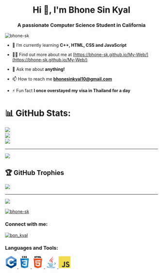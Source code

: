 <h1 align="center">Hi 👋, I'm Bhone Sin Kyal</h1>
<h3 align="center">A passionate Computer Science Student in California</h3>

<p align="left"> <img src="https://komarev.com/ghpvc/?username=bhone-sk&label=Profile%20views&color=0e75b6&style=flat" alt="bhone-sk" /> </p>

- 🌱 I’m currently learning **C++, HTML, CSS and JavaScript**

- 👨‍💻 Find out more about me at [https://bhone-sk.github.io/My-Web/](https://bhone-sk.github.io/My-Web/)

- 💬 Ask me about **anything!**

- 📫 How to reach me **bhonesinkyal10@gmail.com**

- ⚡ Fun fact **I once overstayed my visa in Thailand for a day**

# 📊 GitHub Stats:
![](https://github-readme-stats.vercel.app/api?username=bhone-sk&theme=dracula&hide_border=false&include_all_commits=false&count_private=false)<br/>
![](https://nirzak-streak-stats.vercel.app/?user=bhone-sk&theme=dracula&hide_border=false)<br/>
![](https://github-readme-stats.vercel.app/api/top-langs/?username=bhone-sk&theme=dracula&hide_border=false&include_all_commits=false&count_private=false&layout=compact)

---
[![](https://visitcount.itsvg.in/api?id=bhone-sk&icon=0&color=0)](https://visitcount.itsvg.in)

<!-- Proudly created with GPRM ( https://gprm.itsvg.in ) -->

## 🏆 GitHub Trophies
![](https://github-profile-trophy.vercel.app/?username=bhone-sk&theme=dracula&no-frame=false&no-bg=true&margin-w=4)

---
[![](https://visitcount.itsvg.in/api?id=bhone-sk&icon=0&color=0)](https://visitcount.itsvg.in)

<!-- Proudly created with GPRM ( https://gprm.itsvg.in ) -->

<p align="left"> <a href="https://github.com/ryo-ma/github-profile-trophy"><img src="https://github-profile-trophy.vercel.app/?username=bhone-sk" alt="bhone-sk" /></a> </p>

<h3 align="left">Connect with me:</h3>
<p align="left">
<a href="https://www.leetcode.com/bon_kyal" target="blank"><img align="center" src="https://raw.githubusercontent.com/rahuldkjain/github-profile-readme-generator/master/src/images/icons/Social/leet-code.svg" alt="bon_kyal" height="30" width="40" /></a>
</p>

<h3 align="left">Languages and Tools:</h3>
<p align="left"> <a href="https://www.w3schools.com/cpp/" target="_blank" rel="noreferrer"> <img src="https://raw.githubusercontent.com/devicons/devicon/master/icons/cplusplus/cplusplus-original.svg" alt="cplusplus" width="40" height="40"/> </a> <a href="https://www.w3schools.com/css/" target="_blank" rel="noreferrer"> <img src="https://raw.githubusercontent.com/devicons/devicon/master/icons/css3/css3-original-wordmark.svg" alt="css3" width="40" height="40"/> </a> <a href="https://www.w3.org/html/" target="_blank" rel="noreferrer"> <img src="https://raw.githubusercontent.com/devicons/devicon/master/icons/html5/html5-original-wordmark.svg" alt="html5" width="40" height="40"/> </a> <a href="https://www.java.com" target="_blank" rel="noreferrer"> <img src="https://raw.githubusercontent.com/devicons/devicon/master/icons/java/java-original.svg" alt="java" width="40" height="40"/> </a> <a href="https://developer.mozilla.org/en-US/docs/Web/JavaScript" target="_blank" rel="noreferrer"> <img src="https://raw.githubusercontent.com/devicons/devicon/master/icons/javascript/javascript-original.svg" alt="javascript" width="40" height="40"/> </a> </p>



